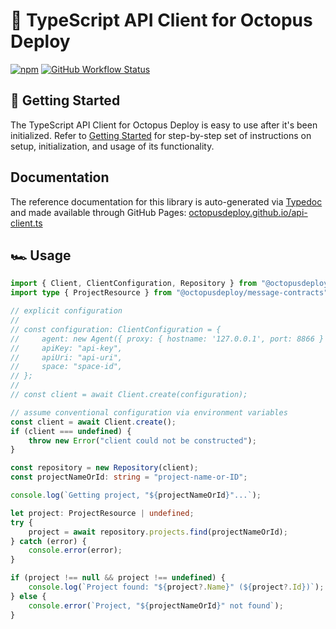 # :octopus: TypeScript API Client for Octopus Deploy

[![npm](https://img.shields.io/npm/dw/@octopusdeploy/api-client?logo=npm&style=flat-square)](https://www.npmjs.com/package/@octopusdeploy/api-client)
[![GitHub Workflow Status](https://img.shields.io/github/workflow/status/OctopusDeploy/api-client.ts/Run%20Tests?logo=github&style=flat-square)](https://github.com/OctopusDeploy/api-client.ts/actions/workflows/test.yml)

## 🚀 Getting Started

The TypeScript API Client for Octopus Deploy is easy to use after it's been initialized. Refer to [Getting Started](getting-started.md) for step-by-step set of instructions on setup, initialization, and usage of its functionality.

## Documentation

The reference documentation for this library is auto-generated via [Typedoc](https://typedoc.org/) and made available through GitHub Pages: [octopusdeploy.github.io/api-client.ts](https://octopusdeploy.github.io/api-client.ts/)

## 🏎 Usage

```typescript
import { Client, ClientConfiguration, Repository } from "@octopusdeploy/api-client";
import type { ProjectResource } from "@octopusdeploy/message-contracts";

// explicit configuration
//
// const configuration: ClientConfiguration = {
//     agent: new Agent({ proxy: { hostname: '127.0.0.1', port: 8866 } }), // proxy agent if required
//     apiKey: "api-key",
//     apiUri: "api-uri",
//     space: "space-id",
// };
//
// const client = await Client.create(configuration);

// assume conventional configuration via environment variables
const client = await Client.create();
if (client === undefined) {
    throw new Error("client could not be constructed");
}

const repository = new Repository(client);
const projectNameOrId: string = "project-name-or-ID";

console.log(`Getting project, "${projectNameOrId}"...`);

let project: ProjectResource | undefined;
try {
    project = await repository.projects.find(projectNameOrId);
} catch (error) {
    console.error(error);
}

if (project !== null && project !== undefined) {
    console.log(`Project found: "${project?.Name}" (${project?.Id})`);
} else {
    console.error(`Project, "${projectNameOrId}" not found`);
}
```
